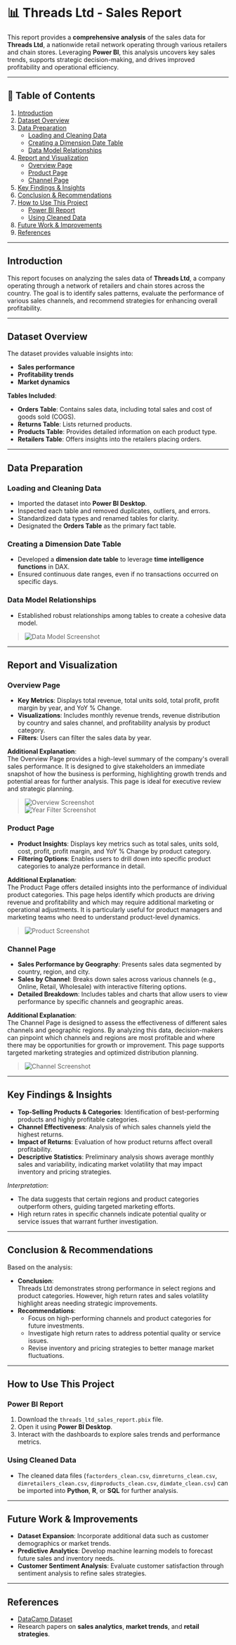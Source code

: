 # 📊 Threads Ltd - Sales Report

This report provides a **comprehensive analysis** of the sales data for **Threads Ltd**, a nationwide retail network operating through various retailers and chain stores. Leveraging **Power BI**, this analysis uncovers key sales trends, supports strategic decision-making, and drives improved profitability and operational efficiency.

---

## 📌 Table of Contents
1. [Introduction](#introduction)  
2. [Dataset Overview](#dataset-overview)  
3. [Data Preparation](#data-preparation)  
   - [Loading and Cleaning Data](#loading-and-cleaning-data)  
   - [Creating a Dimension Date Table](#creating-a-dimension-date-table)  
   - [Data Model Relationships](#data-model-relationships)  
4. [Report and Visualization](#report-and-visualization)  
   - [Overview Page](#overview-page)  
   - [Product Page](#product-page)  
   - [Channel Page](#channel-page)  
5. [Key Findings & Insights](#key-findings--insights)  
6. [Conclusion & Recommendations](#conclusion--recommendations)  
7. [How to Use This Project](#how-to-use-this-project)  
   - [Power BI Report](#power-bi-report)  
   - [Using Cleaned Data](#using-cleaned-data)  
8. [Future Work & Improvements](#future-work--improvements)  
9. [References](#references)  

---

## Introduction
This report focuses on analyzing the sales data of **Threads Ltd**, a company operating through a network of retailers and chain stores across the country. The goal is to identify sales patterns, evaluate the performance of various sales channels, and recommend strategies for enhancing overall profitability.

---

## Dataset Overview
The dataset provides valuable insights into:
- **Sales performance**
- **Profitability trends**
- **Market dynamics**

**Tables Included**:
- **Orders Table**: Contains sales data, including total sales and cost of goods sold (COGS).
- **Returns Table**: Lists returned products.
- **Products Table**: Provides detailed information on each product type.
- **Retailers Table**: Offers insights into the retailers placing orders.

---

## Data Preparation

### Loading and Cleaning Data
- Imported the dataset into **Power BI Desktop**.
- Inspected each table and removed duplicates, outliers, and errors.
- Standardized data types and renamed tables for clarity.
- Designated the **Orders Table** as the primary fact table.

### Creating a Dimension Date Table
- Developed a **dimension date table** to leverage **time intelligence functions** in DAX.
- Ensured continuous date ranges, even if no transactions occurred on specific days.

### Data Model Relationships
- Established robust relationships among tables to create a cohesive data model.

> ![Data Model Screenshot](screenshots/data_model.jpg)

---

## Report and Visualization

### Overview Page
- **Key Metrics**: Displays total revenue, total units sold, total profit, profit margin by year, and YoY % Change.
- **Visualizations**: Includes monthly revenue trends, revenue distribution by country and sales channel, and profitability analysis by product category.
- **Filters**: Users can filter the sales data by year.
  
**Additional Explanation**:  
The Overview Page provides a high-level summary of the company's overall sales performance. It is designed to give stakeholders an immediate snapshot of how the business is performing, highlighting growth trends and potential areas for further analysis. This page is ideal for executive review and strategic planning.

> ![Overview Screenshot](screenshots/overview_page.jpg)  
> ![Year Filter Screenshot](screenshots/filter_year.jpg)

### Product Page
- **Product Insights**: Displays key metrics such as total sales, units sold, cost, profit, profit margin, and YoY % Change by product category.
- **Filtering Options**: Enables users to drill down into specific product categories to analyze performance in detail.

**Additional Explanation**:  
The Product Page offers detailed insights into the performance of individual product categories. This page helps identify which products are driving revenue and profitability and which may require additional marketing or operational adjustments. It is particularly useful for product managers and marketing teams who need to understand product-level dynamics.

> ![Product Screenshot](screenshots/product_page.jpg)

### Channel Page
- **Sales Performance by Geography**: Presents sales data segmented by country, region, and city.
- **Sales by Channel**: Breaks down sales across various channels (e.g., Online, Retail, Wholesale) with interactive filtering options.
- **Detailed Breakdown**: Includes tables and charts that allow users to view performance by specific channels and geographic areas.

**Additional Explanation**:  
The Channel Page is designed to assess the effectiveness of different sales channels and geographic regions. By analyzing this data, decision-makers can pinpoint which channels and regions are most profitable and where there may be opportunities for growth or improvement. This page supports targeted marketing strategies and optimized distribution planning.

> ![Channel Screenshot](screenshots/channel_page.jpg)

---

## Key Findings & Insights
- **Top-Selling Products & Categories**: Identification of best-performing products and highly profitable categories.
- **Channel Effectiveness**: Analysis of which sales channels yield the highest returns.
- **Impact of Returns**: Evaluation of how product returns affect overall profitability.
- **Descriptive Statistics**: Preliminary analysis shows average monthly sales and variability, indicating market volatility that may impact inventory and pricing strategies.

*Interpretation*:  
- The data suggests that certain regions and product categories outperform others, guiding targeted marketing efforts.
- High return rates in specific channels indicate potential quality or service issues that warrant further investigation.

---

## Conclusion & Recommendations
Based on the analysis:
- **Conclusion**:  
  Threads Ltd demonstrates strong performance in select regions and product categories. However, high return rates and sales volatility highlight areas needing strategic improvements.
- **Recommendations**:  
  - Focus on high-performing channels and product categories for future investments.
  - Investigate high return rates to address potential quality or service issues.
  - Revise inventory and pricing strategies to better manage market fluctuations.

---

## How to Use This Project

### Power BI Report
1. Download the `threads_ltd_sales_report.pbix` file.
2. Open it using **Power BI Desktop**.
3. Interact with the dashboards to explore sales trends and performance metrics.

### Using Cleaned Data
- The cleaned data files (`factorders_clean.csv`, `dimreturns_clean.csv`, `dimretailers_clean.csv`, `dimproducts_clean.csv`, `dimdate_clean.csv`) can be imported into **Python**, **R**, or **SQL** for further analysis.

---

## Future Work & Improvements
- **Dataset Expansion**: Incorporate additional data such as customer demographics or market trends.
- **Predictive Analytics**: Develop machine learning models to forecast future sales and inventory needs.
- **Customer Sentiment Analysis**: Evaluate customer satisfaction through sentiment analysis to refine sales strategies.

---

## References
- [DataCamp Dataset](https://www.datacamp.com)  
- Research papers on **sales analytics**, **market trends**, and **retail strategies**.
